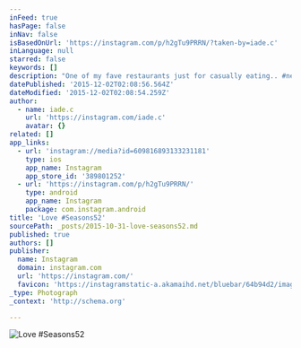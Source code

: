```yaml
---
inFeed: true
hasPage: false
inNav: false
isBasedOnUrl: 'https://instagram.com/p/h2gTu9PRRN/?taken-by=iade.c'
inLanguage: null
starred: false
keywords: []
description: "One of my fave restaurants just for casually eating.. #neverfailstoimpress (3333 Bristol St, Suite # 2802, Costa Mesa, CA 92626 - www.seasons52.com) Seasons 52 has been the default place to go to since I have lived in SoCal. Whether it's birthdays, dinner with colleagues, or just having lunch and a sneaky drink after shopping in South Coast Plaza. Healthy fresh food at affordable prices."
datePublished: '2015-12-02T02:08:56.564Z'
dateModified: '2015-12-02T02:08:54.259Z'
author:
  - name: iade.c
    url: 'https://instagram.com/iade.c'
    avatar: {}
related: []
app_links:
  - url: 'instagram://media?id=609816893133231181'
    type: ios
    app_name: Instagram
    app_store_id: '389801252'
  - url: 'https://instagram.com/p/h2gTu9PRRN/'
    type: android
    app_name: Instagram
    package: com.instagram.android
title: 'Love #Seasons52'
sourcePath: _posts/2015-10-31-love-seasons52.md
published: true
authors: []
publisher:
  name: Instagram
  domain: instagram.com
  url: 'https://instagram.com/'
  favicon: 'https://instagramstatic-a.akamaihd.net/bluebar/64b94d2/images/ico/favicon.ico'
_type: Photograph
_context: 'http://schema.org'

---
```

![Love #Seasons52](https://scontent.cdninstagram.com/hphotos-xaf1/t51.2885-15/e15/11372249_841847089218047_1153893392_n.jpg)